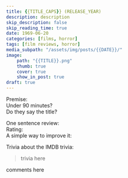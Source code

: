 ```yaml
---
title: {{TITLE_CAPS}} (RELEASE_YEAR)
description: description
skip_description: false
skip_reading_time: true
date: 1969-06-20
categories: [films, horror]
tags: [film reviews, horror]
media_subpath: "/assets/img/posts/{{DATE}}/"
image:
    path: "{{TITLE}}.png"
    thumb: true
    cover: true
    show_in_post: true
draft: true
---
```

<span class="reviewsection">Premise:</span> <br/>
<span class="reviewsection">Under 90 minutes?</span> <br/>
<span class="reviewsection">Do they say the title?</span>

<span class="reviewsection">One sentence review:</span> <br/>
<span class="reviewsection">Rating:</span> <br/>
<span class="reviewsection">A simple way to improve it:</span>

<span class="reviewsection">Trivia about the IMDB trivia:</span>
> trivia here

comments here